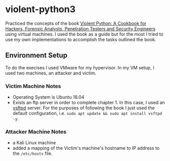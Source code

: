 # violent-python3
Practiced the concepts of the book [Violent Python: A Cookbook for Hackers, Forensic Analysts, Penetration Testers and Security Engineers](https://www.amazon.com/Violent-Python-Cookbook-Penetration-Engineers/dp/1597499579) using virtual machines. I used the book as a guide but for the most I tried to use my own implementations to accomplish the tasks outlined the book. 
## Environment Setup
To do the execises I used VMware for my hypervisor. In my VM setup, I used two machines, an attacker and victim. 
### Victim Machine Notes
- Operating System is Ubuntu 18.04
- Exists an ftp server in order to complete chapter 1. In this case, I used an [vsftpd](https://en.wikipedia.org/wiki/Vsftpd) server. For the purposes of following the book I just used the default configuration, i.e. ```sudo apt update && sudo apt install vsftpd -y```. 

### Attacker Machine Notes
 - a Kali Linux machine
 - added a mapping of the Victim's machine's hostname to IP address to the ```/etc/hosts``` file. 